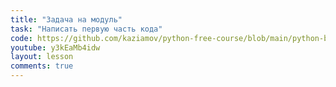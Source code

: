 ```yaml
---
title: "Задача на модуль"
task: "Написать первую часть кода"
code: https://github.com/kaziamov/python-free-course/blob/main/python-basic/0/0_starter.py
youtube: y3kEaMb4idw
layout: lesson
comments: true
---
```

